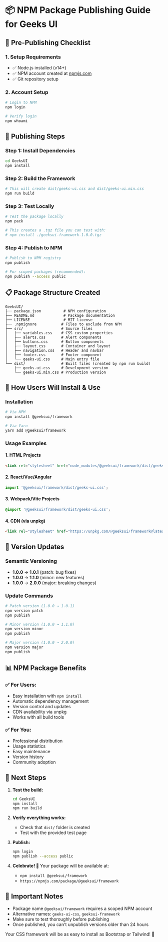 # 📦 NPM Package Publishing Guide for Geeks UI

## 🎯 Pre-Publishing Checklist

### 1. **Setup Requirements**
- ✅ Node.js installed (v14+)
- ✅ NPM account created at [npmjs.com](https://npmjs.com)
- ✅ Git repository setup

### 2. **Account Setup**
```bash
# Login to NPM
npm login

# Verify login
npm whoami
```

## 🚀 Publishing Steps

### Step 1: Install Dependencies
```bash
cd GeeksUI
npm install
```

### Step 2: Build the Framework
```bash
# This will create dist/geeks-ui.css and dist/geeks-ui.min.css
npm run build
```

### Step 3: Test Locally
```bash
# Test the package locally
npm pack

# This creates a .tgz file you can test with:
# npm install ./geeksui-framework-1.0.0.tgz
```

### Step 4: Publish to NPM
```bash
# Publish to NPM registry
npm publish

# For scoped packages (recommended):
npm publish --access public
```

## 📋 Package Structure Created

```
GeeksUI/
├── package.json          # NPM configuration
├── README.md             # Package documentation
├── LICENSE               # MIT license
├── .npmignore           # Files to exclude from NPM
├── src/                 # Source files
│   ├── variables.css    # CSS custom properties
│   ├── alerts.css       # Alert components
│   ├── buttons.css      # Button components
│   ├── layout.css       # Container and layout
│   ├── navigation.css   # Header and navbar
│   ├── footer.css       # Footer component
│   └── geeks-ui.css     # Main entry file
└── dist/                # Built files (created by npm run build)
    ├── geeks-ui.css     # Development version
    └── geeks-ui.min.css # Production version
```

## 🎨 How Users Will Install & Use

### Installation
```bash
# Via NPM
npm install @geeksui/framework

# Via Yarn
yarn add @geeksui/framework
```

### Usage Examples

#### 1. **HTML Projects**
```html
<link rel="stylesheet" href="node_modules/@geeksui/framework/dist/geeks-ui.min.css">
```

#### 2. **React/Vue/Angular**
```js
import '@geeksui/framework/dist/geeks-ui.css';
```

#### 3. **Webpack/Vite Projects**
```css
@import '@geeksui/framework/dist/geeks-ui.css';
```

#### 4. **CDN (via unpkg)**
```html
<link rel="stylesheet" href="https://unpkg.com/@geeksui/framework@latest/dist/geeks-ui.min.css">
```

## 🔄 Version Updates

### Semantic Versioning
- **1.0.0** → **1.0.1** (patch: bug fixes)
- **1.0.0** → **1.1.0** (minor: new features)
- **1.0.0** → **2.0.0** (major: breaking changes)

### Update Commands
```bash
# Patch version (1.0.0 → 1.0.1)
npm version patch
npm publish

# Minor version (1.0.0 → 1.1.0)
npm version minor
npm publish

# Major version (1.0.0 → 2.0.0)
npm version major
npm publish
```

## 📊 NPM Package Benefits

### ✅ **For Users:**
- Easy installation with `npm install`
- Automatic dependency management
- Version control and updates
- CDN availability via unpkg
- Works with all build tools

### ✅ **For You:**
- Professional distribution
- Usage statistics
- Easy maintenance
- Version history
- Community adoption

## 🎯 Next Steps

1. **Test the build:**
   ```bash
   cd GeeksUI
   npm install
   npm run build
   ```

2. **Verify everything works:**
   - Check that `dist/` folder is created
   - Test with the provided test page

3. **Publish:**
   ```bash
   npm login
   npm publish --access public
   ```

4. **Celebrate! 🎉**
   Your package will be available at:
   - `npm install @geeksui/framework`
   - `https://npmjs.com/package/@geeksui/framework`

## 🚨 Important Notes

- Package name `@geeksui/framework` requires a scoped NPM account
- Alternative names: `geeks-ui-css`, `geeksui-framework`
- Make sure to test thoroughly before publishing
- Once published, you can't unpublish versions older than 24 hours

Your CSS framework will be as easy to install as Bootstrap or Tailwind! 🚀
